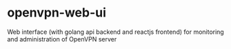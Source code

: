 # openvpn-web-ui
Web interface (with golang api backend and reactjs frontend) for monitoring and administration of OpenVPN server
